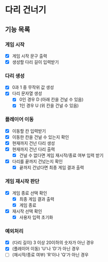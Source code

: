# 다리 건너기

## 기능 목록

### 게임 시작

- [x] 게임 시작 문구 출력
- [x] 생성할 다리 길이 입력받기

### 다리 생성

- [x] 0과 1 중 무작위 값 생성
- [x] 다리 문자열 생성
  - [x] 0인 경우 D (아래 칸을 건널 수 있음)
  - [x] 1인 경우 U (위 칸을 건널 수 있음)

### 플레이어 이동

- [x] 이동할 칸 입력받기
- [x] 이동한 칸을 건널 수 있는지 확인
- [x] 현재까지 건넌 다리 생성
- [x] 현재까지 건넌 다리 출력
  - [x] 건널 수 없다면 게임 재시작/종료 여부 입력 받기
- [x] 다리를 끝까지 건넜는지 확인
  - [x] 끝까지 건넜다면 최종 게임 결과 출력

### 게임 재시작 판단

- [x] 게임 종료 선택 확인
  - [x] 최종 게임 결과 출력
  - [x] 게임 종료
- [x] 재시작 선택 확인
  - [x] 사용자 입력 초기화

### 예외처리

- [x] (다리 길이) 3 이상 20이하의 숫자가 아닌 경우
- [x] (플레이어 이동) 'U'나 'D'가 아닌 경우
- [ ] (재시작/종료 여부) 'R'이나 'Q'가 아닌 경우

